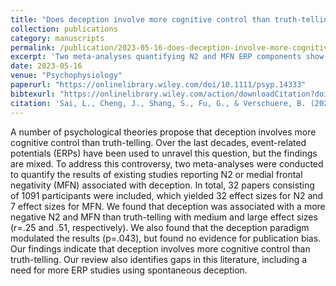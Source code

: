 ```yaml
---
title: "Does deception involve more cognitive control than truth‐telling? Meta‐analyses of N2 and MFN ERP studies"
collection: publications
category: manuscripts
permalink: /publication/2023-05-16-does-deception-involve-more-cognitive-control
excerpt: 'Two meta‐analyses quantifying N2 and MFN ERP components show that deception elicits greater cognitive control demands than truth‐telling.'
date: 2023-05-16
venue: "Psychophysiology"
paperurl: "https://onlinelibrary.wiley.com/doi/10.1111/psyp.14333"
bibtexurl: "https://onlinelibrary.wiley.com/action/downloadCitation?doi=10.1111%2Fpsyp.14333&format=bibtex"
citation: 'Sai, L., Cheng, J., Shang, S., Fu, G., & Verschuere, B. (2023). "Does deception involve more cognitive control than truth‐telling? Meta‐analyses of N2 and MFN ERP studies." Psychophysiology, 00, e14333.'
---
```

A number of psychological theories propose that deception involves more cognitive control than truth-telling. Over the last decades, event-related potentials (ERPs) have been used to unravel this question, but the findings are mixed. To address this controversy, two meta-analyses were conducted to quantify the results of existing studies reporting N2 or medial frontal negativity (MFN) associated with deception. In total, 32 papers consisting of 1091 participants were included, which yielded 32 effect sizes for N2 and 7 effect sizes for MFN. We found that deception was associated with a more negative N2 and MFN than truth-telling with medium and large effect sizes (r=.25 and .51, respectively). We also found that the deception paradigm modulated the results (p=.043), but found no evidence for publication bias. Our findings indicate that deception involves more cognitive control than truth-telling. Our review also identifies gaps in this literature, including a need for more ERP studies using spontaneous deception.
